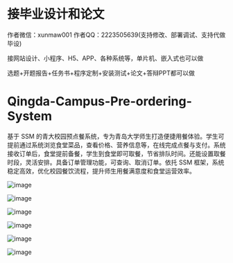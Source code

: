 # 接毕业设计和论文
作者微信：xunmaw001  作者QQ：2223505639(支持修改、部署调试、支持代做毕设)

接网站设计、小程序、H5、APP、各种系统等，单片机、嵌入式也可以做

选题+开题报告+任务书+程序定制+安装测试+论文+答辩PPT都可以做
# Qingda-Campus-Pre-ordering-System
基于 SSM 的青大校园预点餐系统，专为青岛大学师生打造便捷用餐体验。学生可提前通过系统浏览食堂菜品，查看价格、营养信息等，在线完成点餐与支付。系统接收订单后，食堂提前备餐，学生到食堂即可取餐，节省排队时间。还能设置取餐时段，灵活安排。具备订单管理功能，可查询、取消订单。依托 SSM 框架，系统稳定高效，优化校园餐饮流程，提升师生用餐满意度和食堂运营效率。 

![image](https://github.com/user-attachments/assets/7ec31d93-bf76-4dbc-9742-444a9087d2ad)

![image](https://github.com/user-attachments/assets/126e6b70-15fe-4afe-a593-0be0b3d1da37)

![image](https://github.com/user-attachments/assets/5cceaf56-1e2c-4b56-88e8-df9d59c243df)

![image](https://github.com/user-attachments/assets/e4705ef3-ea67-4090-9f9c-afee78756168)

![image](https://github.com/user-attachments/assets/6be90245-6d4c-4acc-b84f-71d5a85779a2)

![image](https://github.com/user-attachments/assets/cb85cdf0-1299-4e68-91a2-ac5650c879a4)
